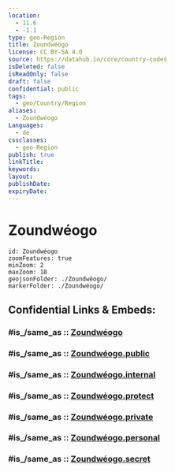 ```yaml
---
location:
  - 11.6
  - -1.1
type: geo-Region
title: Zoundwéogo
license: CC BY-SA 4.0
source: https://datahub.io/core/country-codes
isDeleted: false
isReadOnly: false
draft: false
confidential: public
tags:
  - geo/Country/Region
aliases:
  - Zoundwéogo
Languages:
  - de
cssclasses:
  - geo-Region
publish: true
linkTitle:
keywords:
layout:
publishDate:
expiryDate:
---
```


# Zoundwéogo

```leaflet
id: Zoundwéogo
zoomFeatures: true 
minZoom: 2 
maxZoom: 18
geojsonFolder: ./Zoundwéogo/
markerFolder: ./Zoundwéogo/
```


## Confidential Links & Embeds: 

### #is_/same_as :: [Zoundwéogo](/_Standards/Earth/Continent/Africa/Africa~West/Burkina_Faso/Regions~Burkina_Faso/Centre-Sud/counties~Centre-Sud/Zoundwéogo.md) 

### #is_/same_as :: [Zoundwéogo.public](/_public/Earth/Continent/Africa/Africa~West/Burkina_Faso/Regions~Burkina_Faso/Centre-Sud/counties~Centre-Sud/Zoundwéogo.public.md) 

### #is_/same_as :: [Zoundwéogo.internal](/_internal/Earth/Continent/Africa/Africa~West/Burkina_Faso/Regions~Burkina_Faso/Centre-Sud/counties~Centre-Sud/Zoundwéogo.internal.md) 

### #is_/same_as :: [Zoundwéogo.protect](/_protect/Earth/Continent/Africa/Africa~West/Burkina_Faso/Regions~Burkina_Faso/Centre-Sud/counties~Centre-Sud/Zoundwéogo.protect.md) 

### #is_/same_as :: [Zoundwéogo.private](/_private/Earth/Continent/Africa/Africa~West/Burkina_Faso/Regions~Burkina_Faso/Centre-Sud/counties~Centre-Sud/Zoundwéogo.private.md) 

### #is_/same_as :: [Zoundwéogo.personal](/_personal/Earth/Continent/Africa/Africa~West/Burkina_Faso/Regions~Burkina_Faso/Centre-Sud/counties~Centre-Sud/Zoundwéogo.personal.md) 

### #is_/same_as :: [Zoundwéogo.secret](/_secret/Earth/Continent/Africa/Africa~West/Burkina_Faso/Regions~Burkina_Faso/Centre-Sud/counties~Centre-Sud/Zoundwéogo.secret.md)

